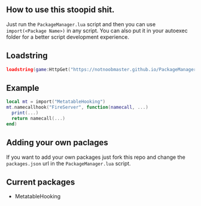 ## How to use this stoopid shit.
Just run the `PackageManager.lua` script and then you can use `import(<Package Name>)` in any script. You can also put it in your autoexec folder for a better script development experience.
## Loadstring
```lua
loadstring(game:HttpGet("https://notnoobmaster.github.io/PackageManager/"))()
```
## Example
```lua
local mt = import("MetatableHooking")
mt.namecallhook("FireServer", function(namecall, ...)
  print(...)
  return namecall(...)
end)
```
## Adding your own paclages
If you want to add your own packages just fork this repo and change the `packages.json` url in the `PackageManager.lua` script.
## Current packages
* MetatableHooking
